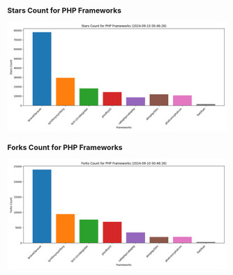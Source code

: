 ### Stars Count for PHP Frameworks

![Stars Chart](./archive/charts/20240910004626_stars_count.png)

### Forks Count for PHP Frameworks

![Forks Chart](./archive/charts/20240910004626_forks_count.png)

